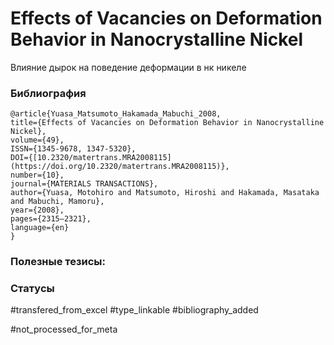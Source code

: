 # Effects of Vacancies on Deformation Behavior in Nanocrystalline Nickel

Влияние дырок на поведение деформации в нк никеле

### Библиография
```
@article{Yuasa_Matsumoto_Hakamada_Mabuchi_2008,
title={Effects of Vacancies on Deformation Behavior in Nanocrystalline Nickel},
volume={49},
ISSN={1345-9678, 1347-5320},
DOI={[10.2320/matertrans.MRA2008115](https://doi.org/10.2320/matertrans.MRA2008115)},
number={10},
journal={MATERIALS TRANSACTIONS},
author={Yuasa, Motohiro and Matsumoto, Hiroshi and Hakamada, Masataka and Mabuchi, Mamoru},
year={2008},
pages={2315–2321},
language={en}
}
```

### Полезные тезисы:

### Статусы
#transfered_from_excel 
#type_linkable 
#bibliography_added

#not_processed_for_meta
